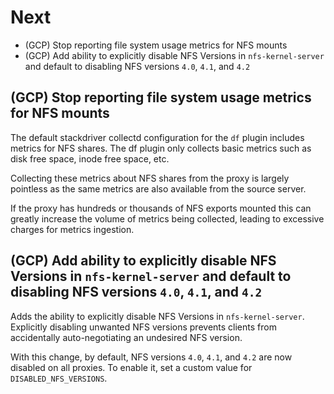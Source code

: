 # Next

* (GCP) Stop reporting file system usage metrics for NFS mounts
* (GCP) Add ability to explicitly disable NFS Versions in `nfs-kernel-server` and default to disabling NFS versions `4.0`, `4.1`, and `4.2`

## (GCP) Stop reporting file system usage metrics for NFS mounts

The default stackdriver collectd configuration for the `df` plugin includes metrics for NFS shares. The df plugin only collects basic metrics such as disk free space, inode free space, etc.

Collecting these metrics about NFS shares from the proxy is largely pointless as the same metrics are also available from the source server.

If the proxy has hundreds or thousands of NFS exports mounted this can greatly increase the volume of metrics being collected, leading to excessive charges for metrics ingestion.

## (GCP) Add ability to explicitly disable NFS Versions in `nfs-kernel-server` and default to disabling NFS versions `4.0`, `4.1`, and `4.2`

Adds the ability to explicitly disable NFS Versions in `nfs-kernel-server`. Explicitly disabling unwanted NFS versions prevents clients from accidentally auto-negotiating an undesired NFS version.

With this change, by default, NFS versions `4.0`, `4.1`, and `4.2` are now disabled on all proxies. To enable it, set a custom value for `DISABLED_NFS_VERSIONS`.
